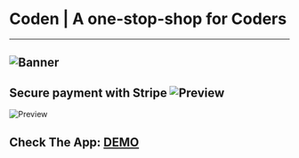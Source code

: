 # Coden | A one-stop-shop for Coders
---
![Banner](./src/assets/banner.png)
---
Secure payment with Stripe
![Preview](./src/assets/stripe-badge.png)
---
![Preview](./src/assets/preview.png)

## Check The App: [DEMO](https://coden-live.herokuapp.com/)